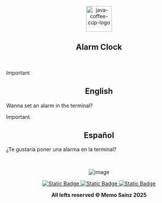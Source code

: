 
<div align="center">

<img width="70" height="70" src="https://img.icons8.com/fluency/48/java-coffee-cup-logo.png" alt="java-coffee-cup-logo"/> 

## Alarm Clock </div>
<br>

> [!IMPORTANT]
>
> <div align="center"> <h2>English</h2> </div>
> 
> Wanna set an alarm in the terminal?
>


> [!IMPORTANT]
>
> <div align="center">  <h2>Español</h2>  </div>
>
> ¿Te gustaría poner una alarma en la terminal?
> 


<br>

<div align="center">
  
<!---  Screenshot  --->
![image](https://github.com/user-attachments/assets/33dfb7dc-63b6-4308-b643-7797b7cf3dce)









</div>

<div align="center"> 
<a target="_blank" href="https://github.com/MemoSainz/Portfolio">
<img alt="Static Badge" src="https://img.shields.io/badge/Portfolio-blue?style=for-the-badge&logo=googlechrome&logoColor=%23f8f8ff&logoSize=auto&label=Memo%27s&labelColor=%23304674&color=%2382C2FF">
</a>
<a target="_blank" href="https://www.youtube.com/@tioalex-px">
<img alt="Static Badge" src="https://img.shields.io/badge/Tech%20Cult-blue?style=for-the-badge&logo=youtube&logoColor=%23f8f8ff&logoSize=30&label=Memo's&labelColor=%23ec8f16&color=%2300a86b">
</a>
<a target="_blank" href="https://github.com/MemoSainz/">
<img alt="Static Badge" src="https://img.shields.io/badge/GitHub-blue?style=for-the-badge&logo=github&logoColor=%23f8f8ff&logoSize=30&label=Memo's&labelColor=slateblue&color=gray">
</a>

<br>


<b> All lefts reserved 	&#169; Memo Sainz 2025 </b>
</div>
